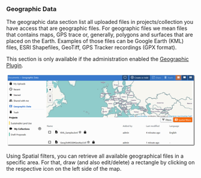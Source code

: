 ### Geographic Data

The geographic data section list all uploaded files in projects/collection you have access that are geographic files. For geographic files we mean files that contains maps, GPS trace or, generally, polygons and surfaces that are placed on the Earth. Examples of those files can be Google Earth (KML) files, ESRI Shapefiles, GeoTiff, GPS Tracker recordings (GPX format).

This section is only available if the administration enabled the [Geographic Plugin](https://git.klink.asia/main/k-box/blob/update-help-page/plugins/geo/readme.md). 

![geodata](./images/geodata.png)

Using Spatial filters, you can retrieve all available geographical files in a specific area. For that, draw (and also edit/delete) a rectangle by clicking on the respective icon on the left side of the map.